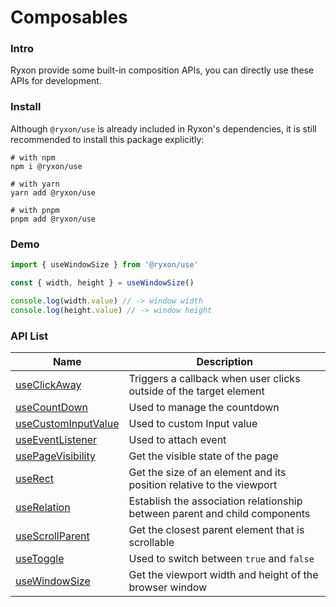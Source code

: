 # Composables

### Intro

Ryxon provide some built-in composition APIs, you can directly use these APIs for development.

### Install

Although `@ryxon/use` is already included in Ryxon's dependencies, it is still recommended to install this package explicitly:

```shell
# with npm
npm i @ryxon/use

# with yarn
yarn add @ryxon/use

# with pnpm
pnpm add @ryxon/use
```

### Demo

```js
import { useWindowSize } from '@ryxon/use'

const { width, height } = useWindowSize()

console.log(width.value) // -> window width
console.log(height.value) // -> window height
```

### API List

| Name | Description |
| --- | --- |
| [useClickAway](#/en-US/use-click-away) | Triggers a callback when user clicks outside of the target element |
| [useCountDown](#/en-US/use-count-down) | Used to manage the countdown |
| [useCustomInputValue](#/en-US/use-custom-input-value) | Used to custom Input value |
| [useEventListener](#/en-US/use-event-listener) | Used to attach event |
| [usePageVisibility](#/en-US/use-page-visibility) | Get the visible state of the page |
| [useRect](#/en-US/use-rect) | Get the size of an element and its position relative to the viewport |
| [useRelation](#/en-US/use-relation) | Establish the association relationship between parent and child components |
| [useScrollParent](#/en-US/use-scroll-parent) | Get the closest parent element that is scrollable |
| [useToggle](#/en-US/use-toggle) | Used to switch between `true` and `false` |
| [useWindowSize](#/en-US/use-window-size) | Get the viewport width and height of the browser window |
